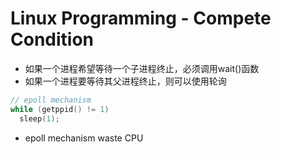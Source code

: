 # Linux Programming - Compete Condition

- 如果一个进程希望等待一个子进程终止，必须调用wait()函数
- 如果一个进程要等待其父进程终止，则可以使用轮询

```c++
// epoll mechanism
while (getppid() != 1)
  sleep(1);
```

- epoll mechanism waste CPU

